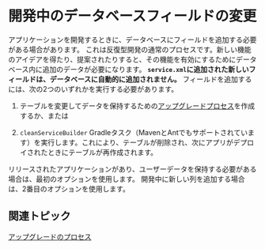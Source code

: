 # 開発中のデータベースフィールドの変更

アプリケーションを開発するときに、データベースにフィールドを追加する必要がある場合があります。 これは反復型開発の通常のプロセスです。新しい機能のアイデアを得たり、提案されたりすると、その機能を有効にするためにデータベース内に追加のデータが必要になります。 **`service.xml`に追加された新しいフィールドは、データベースに自動的に追加されません。** フィールドを追加するには、次の2つのいずれかを実行する必要があります。

1. テーブルを変更してデータを保持するための[アップグレードプロセス](../../../data-frameworks/upgrade-processes.md)を作成するか、または

2. `cleanServiceBuilder` Gradleタスク（MavenとAntでもサポートされています）を実行します。これにより、テーブルが削除され、次にアプリがデプロイされたときにテーブルが再作成されます。

リリースされたアプリケーションがあり、ユーザーデータを保持する必要がある場合は、最初のオプションを使用します。 開発中に新しい列を追加する場合は、2番目のオプションを使用します。

## 関連トピック

[アップグレードのプロセス](../../../data-frameworks/upgrade-processes.md)

